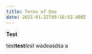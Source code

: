 ```yaml
---
title: Terms of Use
date: 2021-01-22T05:16:52.400Z
---
```

<!--StartFragment-->

**Test**

test**test***test* wadeasdsa a

<!--EndFragment-->